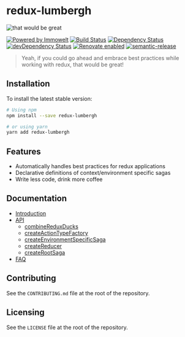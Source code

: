 # redux-lumbergh

![that would be great](https://user-images.githubusercontent.com/1557092/32544711-918637fc-c479-11e7-9cc3-52bb1d7f01a4.gif)

[![Powered by Immowelt](https://img.shields.io/badge/powered%20by-immowelt-yellow.svg?colorB=ffb200)](https://stackshare.io/immowelt-group/)
[![Build Status](https://travis-ci.org/ImmoweltGroup/redux-lumbergh.svg?branch=master)](https://travis-ci.org/ImmoweltGroup/redux-lumbergh)
[![Dependency Status](https://david-dm.org/ImmoweltGroup/redux-lumbergh.svg)](https://david-dm.org/ImmoweltGroup/redux-lumbergh)
[![devDependency Status](https://david-dm.org/ImmoweltGroup/redux-lumbergh/dev-status.svg)](https://david-dm.org/ImmoweltGroup/redux-lumbergh#info=devDependencies&view=table)
[![Renovate enabled](https://img.shields.io/badge/renovate-enabled-brightgreen.svg)](https://renovateapp.com/)
[![semantic-release](https://img.shields.io/badge/%20%20%F0%9F%93%A6%F0%9F%9A%80-semantic--release-e10079.svg)](https://github.com/semantic-release/semantic-release)

> Yeah, if you could go ahead and embrace best practices while working with redux, that would be great!

## Installation
To install the latest stable version:

```sh
# Using npm
npm install --save redux-lumbergh

# or using yarn
yarn add redux-lumbergh
```

## Features
* Automatically handles best practices for redux applications
* Declarative definitions of context/environment specific sagas
* Write less code, drink more coffee

## Documentation
* [Introduction](/docs/introduction/README.md)
* [API](/docs/api/README.md)
  * [combineReduxDucks](/docs/api/combineReduxDucks.md)
  * [createActionTypeFactory](/docs/api/createActionTypeFactory.md)
  * [createEnvironmentSpecificSaga](/docs/api/createEnvironmentSpecificSaga.md)
  * [createReducer](/docs/api/createReducer.md)
  * [createRootSaga](/docs/api/createRootSaga.md)
* [FAQ](/docs/api/FAQ.md)

## Contributing
See the `CONTRIBUTING.md` file at the root of the repository.

## Licensing
See the `LICENSE` file at the root of the repository.
